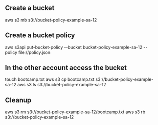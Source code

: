 ## Create a bucket

aws s3 mb s3://bucket-policy-example-sa-12

## Create a bucket policy

aws s3api put-bucket-policy --bucket bucket-policy-example-sa-12 --policy file://policy.json

## In the other account access the bucket

touch bootcamp.txt
aws s3 cp bootcamp.txt s3://bucket-policy-example-sa-12
aws s3 ls s3://bucket-policy-example-sa-12



## Cleanup

aws s3 rm s3://bucket-policy-example-sa-12/bootcamp.txt
aws s3 rb s3://bucket-policy-example-sa-12
